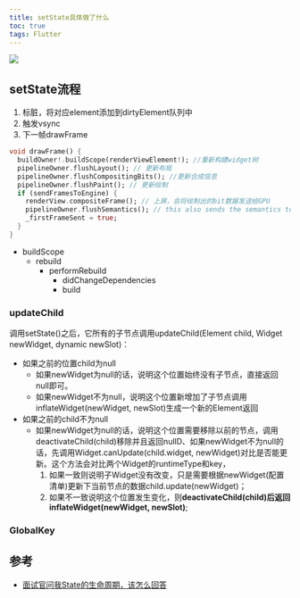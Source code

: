 ```yaml
---
title: setState具体做了什么
toc: true
tags: Flutter
---
```



![](./lifecycle_1.png)

## setState流程

1. 标脏，将对应element添加到dirtyElement队列中
2. 触发vsync
3. 下一帧drawFrame

```dart
void drawFrame() {
  buildOwner!.buildScope(renderViewElement!); //重新构建widget树
  pipelineOwner.flushLayout(); // 更新布局
  pipelineOwner.flushCompositingBits(); //更新合成信息
  pipelineOwner.flushPaint(); // 更新绘制
  if (sendFramesToEngine) {
    renderView.compositeFrame(); // 上屏，会将绘制出的bit数据发送给GPU
    pipelineOwner.flushSemantics(); // this also sends the semantics to the OS.
    _firstFrameSent = true;
  }
}

```

- buildScope
  - rebuild
    - performRebuild
      - didChangeDependencies
      - build

### updateChild

调用setState()之后，它所有的子节点调用updateChild(Element child, Widget newWidget, dynamic newSlot)：

- 如果之前的位置child为null
  - 如果newWidget为null的话，说明这个位置始终没有子节点，直接返回null即可。
  - 如果newWidget不为null，说明这个位置新增加了子节点调用inflateWidget(newWidget, newSlot)生成一个新的Element返回
- 如果之前的child不为null
  - 如果newWidget为null的话，说明这个位置需要移除以前的节点，调用deactivateChild(child)移除并且返回nullD、如果newWidget不为null的话，先调用Widget.canUpdate(child.widget, newWidget)对比是否能更新。这个方法会对比两个Widget的runtimeType和key，
    1. 如果一致则说明子Widget没有改变，只是需要根据newWidget(配置清单)更新下当前节点的数据child.update(newWidget)；
    2. 如果不一致说明这个位置发生变化，则**deactivateChild(child)**后返回**inflateWidget(newWidget, newSlot)**;

### GlobalKey

## 参考

- [面试官问我State的生命周期，该怎么回答](https://juejin.cn/post/6908574202253541389)
